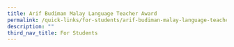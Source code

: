 ```yaml
---
title: Arif Budiman Malay Language Teacher Award
permalink: /quick-links/for-students/arif-budiman-malay-language-teacher-award/
description: ""
third_nav_title: For Students
---
```

